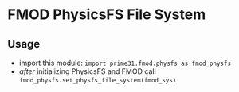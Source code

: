 # FMOD PhysicsFS File System

## Usage
- import this module: `import prime31.fmod.physfs as fmod_physfs`
- _after_ initializing PhysicsFS and FMOD call `fmod_physfs.set_physfs_file_system(fmod_sys)`